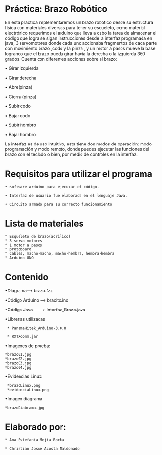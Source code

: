
# Práctica: Brazo Robótico

En esta práctica implementaremos un brazo robótico desde su estructura física con materiales diversos para tener su esqueleto, como material electrónico requerimos el arduino que lleva a cabo la tarea de almacenar el código que logra se sigan instrucciones desde la interfaz programada en java, 3 servomotores donde cada uno accionaba fragmentos de cada parte con movimiento brazo ,codo y la pinza , y un motor a pasos mueve la base logrando que el brazo pueda girar hacia la derecha o la izquierda 360 grados. 
Cuenta con diferentes acciones sobre el brazo:

• Girar izquierda

• Girar derecha

• Abre(pinza)

• Cierra (pinza)

• Subir codo

• Bajar codo

• Subir hombro

• Bajar hombro

La interfaz es de uso intuitivo, esta tiene dos modos de operación:
modo programación y modo remoto, donde puedes ejecutar las funciones del brazo con el teclado o bien, por medio de controles
en la interfaz.


# Requisitos para utilizar el programa

    • Software Arduino para ejecutar el código.
    
    • Interfaz de usuario fue elaborada en el lenguaje Java.
    
    • Circuito armado para su correcto funcionamiento 
    
 # Lista de materiales
    ° Esqueleto de brazo(acrilico) 
    ° 3 servo motores
    ° 1 motor a pasos
    ° protoboard
    ° cables, macho-macho, macho-hembra, hembra-hembra
    ° Arduino UNO
    
# Contenido
•Diagrama-->  brazo.fzz 

•Código Arduino -->  bracito.ino 

•Código Java --->  Interfaz_Brazo.java

•Librerías utilizadas

     * PanamaHitek_Arduino-3.0.0
     
     * RXTXcomm.jar

•Imagenes de prueba:
    
    *brazo01.jpg	
    *brazo02.jpg
    *brazo03.jpg
    *brazo04.jpg

•Evidencias Linux:
    
     *brazoLinux.png
     *evidenciaLinux.png

•Imagen diagrama
    
    *brazoDiabrama.jpg





# Elaborado por:
    * Ana Estefanía Mejía Rocha

    * Christian Josué Acosta Maldonado


